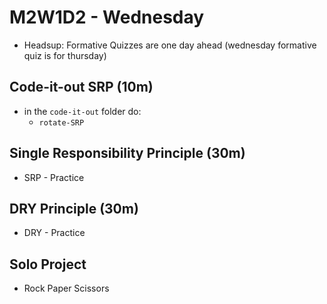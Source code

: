 # M2W1D2 - Wednesday
- Headsup: Formative Quizzes are one day ahead (wednesday formative quiz is for thursday) 

## Code-it-out SRP (10m)
- in the `code-it-out` folder do:
  - `rotate-SRP`

## Single Responsibility Principle (30m)

- SRP - Practice

## DRY Principle (30m)

- DRY - Practice

## Solo Project

- Rock Paper Scissors
